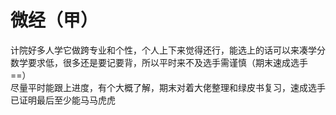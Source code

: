 # 微经（甲）
计院好多人学它做跨专业和个性，个人上下来觉得还行，能选上的话可以来凑学分    
数学要求低，很多还是要记要背，所以平时来不及选手需谨慎（期末速成选手==）  
尽量平时能跟上进度，有个大概了解，期末对着大佬整理和绿皮书复习，速成选手已证明最后至少能马马虎虎
